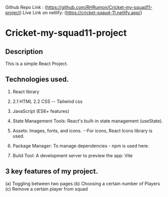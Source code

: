 Github Repo Link : (https://github.com/RHRumon/Cricket-my-squad11-project)
Live Link on netlify: (https://cricket-sqaud-11.netlify.app/)

# Cricket-my-squad11-project

## Description

This is a simple React Project.

## Technologies used.

1. React library

2. 2.1 HTML
   2.2 CSS -- Tailwind css

3. JavaScript (ES6+ features)

4. State Management Tools: React's built-in state management (useState).

5. Assets: Images, fonts, and icons.
   --For icons, React Icons library is used.

6. Package Manager:
   To manage dependencies - npm is used here.

7. Build Tool:
   A development server to preview the app: Vite

## 3 key features of my project.
  (a) Toggling between two pages
  (b) Choosing a certain number of Players
  (c) Remove a certain player from squad